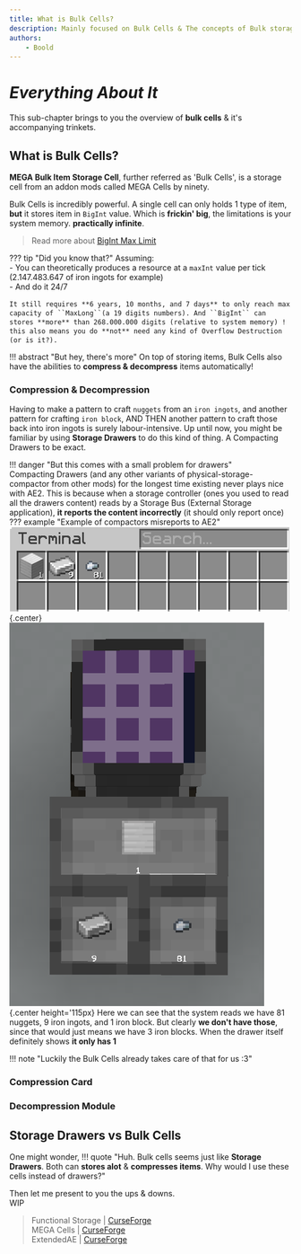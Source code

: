 ```yaml
---
title: What is Bulk Cells?
description: Mainly focused on Bulk Cells & The concepts of Bulk storages
authors: 
    - Boold
---
```


# *Everything About It*

This sub-chapter brings to you the overview of **bulk cells** & it's accompanying trinkets.  

## What is Bulk Cells?
**MEGA Bulk Item Storage Cell**, further referred as 'Bulk Cells', is a storage cell from an addon mods called MEGA Cells by ninety.  

Bulk Cells is incredibly powerful. A single cell can only holds 1 type of item, **but** it stores item in ``BigInt`` value. Which is **frickin' big**, the limitations is your system memory. **practically infinite**.  
> Read more about [BigInt Max Limit](https://stackoverflow.com/questions/12088436/what-does-biginteger-having-no-limit-mean)   

??? tip "Did you know that?"
    Assuming:  
    - You can theoretically produces a resource at a ``maxInt`` value per tick (2.147.483.647 of iron ingots for example)  
    - And do it 24/7  

    It still requires **6 years, 10 months, and 7 days** to only reach max capacity of ``MaxLong``(a 19 digits numbers). And ``BigInt`` can stores **more** than 268.000.000 digits (relative to system memory) ! this also means you do **not** need any kind of Overflow Destruction (or is it?).  


!!! abstract "But hey, there's more"
    On top of storing items, Bulk Cells also have the abilities to **compress & decompress** items automatically! 

### Compression & Decompression
Having to make a pattern to craft ``nuggets`` from an ``iron ingots``, and another pattern for crafting ``iron block``, AND THEN another pattern to craft those back into iron ingots is surely labour-intensive. Up until now, you might be familiar by using **Storage Drawers** to do this kind of thing. A Compacting Drawers to be exact.  

!!! danger "But this comes with a small problem for drawers"  
    Compacting Drawers (and any other variants of physical-storage-compactor from other mods) for the longest time existing never plays nice with AE2. This is because when a storage controller (ones you used to read all the drawers content) reads by a Storage Bus (External Storage application), **it reports the content incorrectly** (it should only report once)
    ??? example "Example of compactors misreports to AE2"
        ![](img-bulk/booldCompactingMisreport.png){.center}  
        ![](img-bulk/booldCompactingExample.png){.center height='115px}
        Here we can see that the system reads we have 81 nuggets, 9 iron ingots, and 1 iron block. But clearly **we don't have those**, since that would just means we have 3 iron blocks. When the drawer itself definitely shows **it only has 1**      


!!! note "Luckily the Bulk Cells already takes care of that for us :3"

### Compression Card

### Decompression Module

## Storage Drawers vs Bulk Cells

One might wonder,
!!! quote "Huh. Bulk cells seems just like **Storage Drawers**. Both can **stores alot** & **compresses items**. Why would I use these cells instead of drawers?"  

Then let me present to you the ups & downs.  
WIP

> Functional Storage | [CurseForge](https://legacy.curseforge.com/minecraft/mc-mods/functional-storage)  
> MEGA Cells | [CurseForge](https://legacy.curseforge.com/minecraft/mc-mods/mega-cells)  
> ExtendedAE | [CurseForge](https://legacy.curseforge.com/minecraft/mc-mods/ex-pattern-provider)